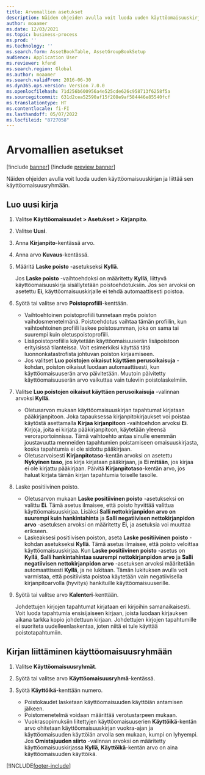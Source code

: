 ```yaml
---
title: Arvomallien asetukset
description: Näiden ohjeiden avulla voit luoda uuden käyttöomaisuuskirjan ja liittää sen käyttöomaisuusryhmään.
author: moaamer
ms.date: 12/03/2021
ms.topic: business-process
ms.prod: ''
ms.technology: ''
ms.search.form: AssetBookTable, AssetGroupBookSetup
audience: Application User
ms.reviewer: kfend
ms.search.region: Global
ms.author: moaamer
ms.search.validFrom: 2016-06-30
ms.dyn365.ops.version: Version 7.0.0
ms.openlocfilehash: 71d256b600956a4e525cde626c958713f6258f5a
ms.sourcegitcommit: 631d2cea52590af15f208e9af584446e85540fcf
ms.translationtype: HT
ms.contentlocale: fi-FI
ms.lasthandoff: 05/07/2022
ms.locfileid: "8727058"
---
```

# <a name="set-up-value-models"></a>Arvomallien asetukset

[!include [banner](../../includes/banner.md)]
[!include [preview banner](../../includes/preview-banner.md)]

Näiden ohjeiden avulla voit luoda uuden käyttöomaisuuskirjan ja liittää sen käyttöomaisuusryhmään.

## <a name="create-a-book"></a>Luo uusi kirja
1. Valitse **Käyttöomaisuudet \> Asetukset \> Kirjanpito**.
2. Valitse **Uusi**.
3. Anna **Kirjanpito**-kentässä arvo.
4. Anna arvo **Kuvaus**-kentässä.
5. Määritä **Laske poisto** -asetukseksi **Kyllä**.

    Jos **Laske poisto** -vaihtoehdoksi on määritetty **Kyllä**, liittyvä käyttöomaisuuskirja sisällytetään poistoehdotuksiin. Jos sen arvoksi on asetettu **Ei**, käyttöomaisuuskirjalle ei tehdä automaattisesti poistoa.

6. Syötä tai valitse arvo **Poistoprofiili**-kenttään.

    * Vaihtoehtoinen poistoprofiili tunnetaan myös poiston vaihdosmenetelmänä. Poistoehdotus vaihtaa tämän profiilin, kun vaihtoehtoinen profiili laskee poistosumman, joka on sama tai suurempi kuin oletuspoistoprofiili.
    * Lisäpoistoprofiilia käytetään käyttöomaisuuserän lisäpoistoon erityisissä tilanteissa. Voit esimerkiksi käyttää tätä luonnonkatastrofista johtuvan poiston kirjaamiseen.
    * Jos valitset **Luo poistojen oikaisut käyttäen perusoikaisuja** -kohdan, poiston oikaisut luodaan automaattisesti, kun käyttöomaisuuserän arvo päivitetään. Muutoin päivitetty käyttöomaisuuserän arvo vaikuttaa vain tuleviin poistolaskelmiin.

7. Valitse **Luo poistojen oikaisut käyttäen perusoikaisuja** -valinnan arvoksi **Kyllä**.

    * Oletusarvon mukaan käyttöomaisuuskirjan tapahtumat kirjataan pääkirjanpitoon. Joka tapauksessa kirjanpitokirjaukset voi poistaa käytöstä asettamalla **Kirjaa kirjanpitoon** -vaihtoehdon arvoksi **Ei**. Kirjoja, joita ei kirjata pääkirjanpitoon, käytetään yleensä veroraportoinnissa. Tämä vaihtoehto antaa sinulle enemmän joustavuutta menneiden tapahtumien poistamiseen omaisuuskirjasta, koska tapahtumia ei ole sidottu pääkirjaan.
    * Oletusarvoisesti **Kirjanpitotaso**-kentän arvoksi on asetettu **Nykyinen taso**, jos kirja kirjataan pääkirjaan, ja **Ei mitään**, jos kirjaa ei ole kirjattu pääkirjaan. Päivitä **Kirjanpitotaso**-kentän arvo, jos haluat kirjata tämän kirjan tapahtumia toiselle tasolle.

8. Laske positiivinen poisto.

    * Oletusarvon mukaan **Laske positiivinen poisto** -asetukseksi on valittu **Ei**. Tämä asetus ilmaisee, että poisto hyvittää valittua käyttöomaisuuskirjaa. Lisäksi **Salli nettokirjanpidon arvo on suurempi kuin hankintahinta** ja **Salli negatiivisen nettokirjanpidon arvo** -asetuksen arvoksi on määritetty **Ei,** ja asetuksia voi muuttaa erikseen. 
    * Laskeaksesi positiivisen poiston, aseta **Laske positiivinen poisto** -kohdan asetukseksi **Kyllä**. Tämä asetus ilmaisee, että poisto veloittaa käyttöomaisuuskirjaa. Kun **Laske positiivinen poisto** -asetus on **Kyllä**, **Salli hankintahintaa suurempi nettokirjanpidon arvo** ja **Salli negatiivisen nettokirjanpidon arvo** -asetuksen arvoksi määritetään automaattisesti **Kyllä**, ja ne lukitaan. Tämän lukituksen avulla voit varmistaa, että positiivista poistoa käytetään vain negatiivisella kirjanpitoarvolla (hyvitys) hankituille käyttöomaisuuserille. 

10. Syötä tai valitse arvo **Kalenteri**-kenttään.

    Johdettujen kirjojen tapahtumat kirjataan eri kirjoihin samanaikaisesti. Voit luoda tapahtumia ensisijaiseen kirjaan, joista luodaan kirjauksen aikana tarkka kopio johdettuun kirjaan. Johdettujen kirjojen tapahtumille ei suoriteta uudelleenlaskentaa, joten niitä ei tule käyttää poistotapahtumiin.

## <a name="associate-the-book-with-a-fixed-asset-group"></a>Kirjan liittäminen käyttöomaisuusryhmään

1. Valitse **Käyttöomaisuusryhmät**.
2. Syötä tai valitse arvo **Käyttöomaisuusryhmä**-kentässä.
3. Syötä **Käyttöikä**-kenttään numero.

    * Poistokaudet lasketaan käyttöomaisuuden käyttöiän antamisen jälkeen.
    * Poistomenetelmä voidaan määrittää verotustarpeen mukaan.
    * Vuokrasopimuksiin liitettyjen käyttöomaisuuserien **Käyttöikä**-kentän arvo ohitetaan käyttöomaisuuskirjan vuokra-ajan ja käyttöomaisuuden käyttöiän arvolla sen mukaan, kumpi on lyhyempi. Jos **Omistajuuden siirto** -valinnan arvoksi on määritetty käyttöomaisuuskirjassa **Kyllä**, **Käyttöikä**-kentän arvo on aina käyttöomaisuuden käyttöikä.

[!INCLUDE[footer-include](../../../includes/footer-banner.md)]
